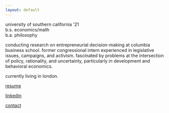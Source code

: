 ```yaml
---
layout: default
---
```

university of southern california '21  
b.s. economics/math  
b.a. philosophy

conducting research on entrepreneurial decision-making at columbia business school. former congressional intern experienced in legislative issues, campaigns, and activism. fascinated by problems at the intersection of policy, rationality, and uncertainty, particularly in development and behavioral economics.

currently living in london.

[resume](./assets/pdf/resume.pdf)

[linkedin](https://www.linkedin.com/in/saragong/)

[contact](mailto:saragong@usc.edu)